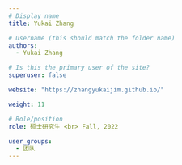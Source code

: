 ```yaml
---
# Display name
title: Yukai Zhang

# Username (this should match the folder name)
authors:
  - Yukai Zhang

# Is this the primary user of the site?
superuser: false

website: "https://zhangyukaijim.github.io/"

weight: 11

# Role/position
role: 硕士研究生 <br> Fall, 2022

user_groups:
  - 团队
---
```


